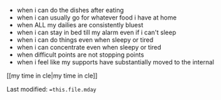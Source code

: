 - when i can do the dishes after eating
- when i can usually go for whatever food i have at home
- when ALL my dailies are consistently bluest
- when i can stay in bed till my alarm even if i can't sleep
- when i can do things even when sleepy or tired
- when i can concentrate even when sleepy or tired
- when difficult points are not stopping points
- when i feel like my supports have substantially moved to the internal


[[my time in cle|my time in cle]]


Last modified: `=this.file.mday`